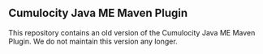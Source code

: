 Cumulocity Java ME Maven Plugin
---------------

This repository contains an old version of the Cumulocity Java ME Maven Plugin. We do not maintain this version any longer.